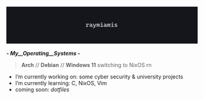 ![banner](https://github.com/raymiamis/raymiamis/blob/main/raymiamis_banner.png)

***- _My__Operating__Systems_ -***

> **Arch** // **Debian** // **Windows 11**
> switching to NixOS rn

  
- I’m currently working on: some cyber security & university projects
- I’m currently learning: C, NixOS, Vim
- coming soon: *dotfiles*
